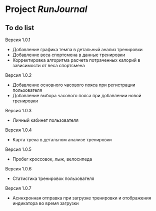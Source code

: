 # Project *RunJournal*
## To do list


Версия 1.0.1
- Добавление графика темпа в детальный анализ тренировки
- Добавление веса спортсмена в данные тренировки 
- Корректировка алгоритма расчета потраченных калорий в зависимости от веса спортсмена 

Версия 1.0.2
- Добавление основного часового пояса при регистрации пользователя
- Добавление выбора часового пояса при добавлении новой тренировки

Версия 1.0.3
- Личный кабинет пользователя

Версия 1.0.4
- Карта трека в детальном анализе тренировки

Версия 1.0.5
- Пробег кроссовок, лыж, велосипеда

Версия 1.0.6
- Статистика тренировок пользователя

Версия 1.0.7
- Асинхронная отправка при загрузке тренировки и отображения индикатора во время загрузки


